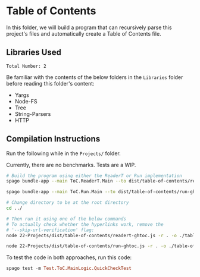 # Table of Contents

In this folder, we will build a program that can recursively parse this project's files and automatically create a Table of Contents file.

## Libraries Used

`Total Number: 2`

Be familiar with the contents of the below folders in the `Libraries` folder before reading this folder's content:
- Yargs
- Node-FS
- Tree
- String-Parsers
- HTTP

## Compilation Instructions

Run the following while in the `Projects/` folder.

Currently, there are no benchmarks. Tests are a WIP.

```bash
# Build the program using either the ReaderT or Run implementation
spago bundle-app --main ToC.ReaderT.Main --to dist/table-of-contents/readert-ghtoc.js

spago bundle-app --main ToC.Run.Main --to dist/table-of-contents/run-ghtoc.js

# Change directory to be at the root directory
cd ../

# Then run it using one of the below commands
# To actually check whether the hyperlinks work, remove the
# '--skip-url-verification' flag:
node 22-Projects/dist/table-of-contents/readert-ghtoc.js -r . -o ./table-of-contents.md --log-level info --skip-url-verification

node 22-Projects/dist/table-of-contents/run-ghtoc.js -r . -o ./table-of-contents.md --log-level info --skip-url-verification
```

To test the code in both approaches, run this code:
```purescript
spago test -m Test.ToC.MainLogic.QuickCheckTest
```
